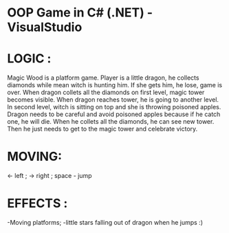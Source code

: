 # OOP Game in C# (.NET) - VisualStudio
# LOGIC : 
Magic Wood is a platform game. Player is a little dragon, he collects diamonds while mean witch is hunting him. If she gets him, he lose, game is over.
When dragon collets all the diamonds on first level, magic tower becomes visible. When dragon reaches tower, he is going to another level. 
In second level, witch is sitting on top and she is throwing poisoned apples. Dragon needs to be careful and avoid poisoned apples because if he catch one, he will die.
When he collets all the diamonds, he can see new tower. Then he just needs to get to the magic tower and celebrate victory.

# MOVING: 
<- left ;
-> right ;
space - jump

# EFFECTS : 
-Moving platforms; 
-little stars falling out of dragon when he jumps :) 

